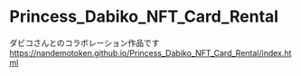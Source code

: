 # Princess_Dabiko_NFT_Card_Rental
ダビコさんとのコラボレーション作品です  
https://nandemotoken.github.io/Princess_Dabiko_NFT_Card_Rental/index.html
